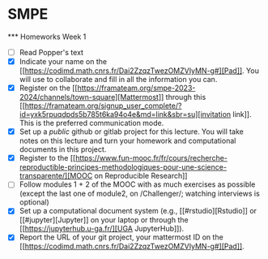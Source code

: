 # SMPE

*** Homeworks Week 1
- [ ] Read Popper's text
- [X] Indicate your name on the [[https://codimd.math.cnrs.fr/Dai2ZzqzTwezOMZVIyMN-g#][Pad]]. You will use to collaborate and fill in all the information you can.
- [X] Register on the [[https://framateam.org/smpe-2023-2024/channels/town-square][Mattermost]] through this [[https://framateam.org/signup_user_complete/?id=yxk5rpuqdpds5b785t6ka94o4e&md=link&sbr=su][invitation link]]. This is the preferred communication mode.
- [X] Set up a *public* github or gitlab project for this lecture. You will take notes on this lecture and turn your homework and computational documents in this project.
- [X] Register to the [[https://www.fun-mooc.fr/fr/cours/recherche-reproductible-principes-methodologiques-pour-une-science-transparente/][MOOC on Reproducible Research]]
- [ ] Follow modules 1 + 2 of the MOOC with as much exercises as possible (except the last one of module2, on /Challenger/; watching interviews is optional)
- [X] Set up a computational document system (e.g., [[#rstudio][Rstudio]] or [[#jupyter][Jupyter]] on your laptop or through the [[https://jupyterhub.u-ga.fr/][UGA JupyterHub]]).
- [X] Report the URL of your git project, your mattermost ID on the [[https://codimd.math.cnrs.fr/Dai2ZzqzTwezOMZVIyMN-g#][Pad]].
